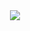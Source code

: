 <!-- 个人简介-->
<div align="center"><a href="https://sunguoqi.com/"> <img src="https://readme-typing-svg.herokuapp.com/?lines= 生活不仅眼前的苟且，还有诗和远方&center=true&size=27"> </a> </div>

